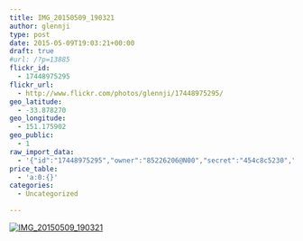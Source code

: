 ```yaml
---
title: IMG_20150509_190321
author: glennji
type: post
date: 2015-05-09T19:03:21+00:00
draft: true
#url: /?p=13885
flickr_id:
  - 17448975295
flickr_url:
  - http://www.flickr.com/photos/glennji/17448975295/
geo_latitude:
  - -33.878270
geo_longitude:
  - 151.175902
geo_public:
  - 1
raw_import_data:
  - '{"id":"17448975295","owner":"85226206@N00","secret":"454c8c5230","server":"7739","farm":8,"title":"IMG_20150509_190321","ispublic":0,"isfriend":0,"isfamily":0,"description":{"_content":""},"dateupload":"1431164511","lastupdate":"1431164521","datetaken":"2015-05-09 19:03:21","datetakengranularity":"0","datetakenunknown":"0","ownername":"glennji","tags":"","machine_tags":"","originalsecret":"0588c61633","originalformat":"jpg","latitude":"-33.878270","longitude":"151.175902","accuracy":"16","context":0,"place_id":"qRcYmO1QUrMZuclZ","woeid":"1094076","geo_is_family":0,"geo_is_friend":0,"geo_is_contact":0,"geo_is_public":0,"media":"photo","media_status":"ready","url_o":"https://farm8.staticflickr.com/7739/17448975295_0588c61633_o.jpg","height_o":"3120","width_o":"4160"}'
price_table:
  - 'a:0:{}'
categories:
  - Uncategorized

---
```

<p class="flickr-image">
  <a href="http://www.flickr.com/photos/glennji/17448975295/" class="flickr-link"><img src="http://i0.wp.com/glennji.com/wp-content/uploads/2015/05/17448975295_0588c61633_o.jpg?fit=1024%2C1024" width="" height="" alt="IMG_20150509_190321" class="keyring-img" /></a>
</p>

